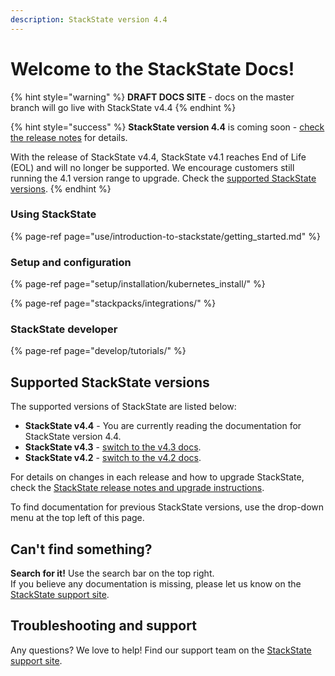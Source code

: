 ```yaml
---
description: StackState version 4.4
---
```


# Welcome to the StackState Docs!

{% hint style="warning" %}
**DRAFT DOCS SITE** - docs on the master branch will go live with StackState v4.4
{% endhint %}

{% hint style="success" %}
**StackState version 4.4** is coming soon - [check the release notes](setup/upgrade-stackstate/sts-release-notes.md#stackstate-v-4-4-x) for details.

With the release of StackState v4.4, StackState v4.1 reaches End of Life \(EOL\) and will no longer be supported. We encourage customers still running the 4.1 version range to upgrade. Check the [supported StackState versions](#supported-stackstate-versions).
{% endhint %}

### Using StackState

{% page-ref page="use/introduction-to-stackstate/getting\_started.md" %}

### Setup and configuration

{% page-ref page="setup/installation/kubernetes\_install/" %}

{% page-ref page="stackpacks/integrations/" %}

### StackState developer

{% page-ref page="develop/tutorials/" %}

## Supported StackState versions

The supported versions of StackState are listed below:

* **StackState v4.4** - You are currently reading the documentation for StackState version 4.4.
* **StackState v4.3** - [switch to the v4.3 docs](https://docs.stackstate.com/v/4.3/).
* **StackState v4.2** - [switch to the v4.2 docs](https://docs.stackstate.com/v/4.2/).

For details on changes in each release and how to upgrade StackState, check the [StackState release notes and upgrade instructions](setup/upgrade-stackstate/).

To find documentation for previous StackState versions, use the drop-down menu at the top left of this page.

## Can't find something?

**Search for it!** Use the search bar on the top right.  
If you believe any documentation is missing, please let us know on the [StackState support site](http://support.stackstate.com/).

## Troubleshooting and support

Any questions? We love to help! Find our support team on the [StackState support site](http://support.stackstate.com/).